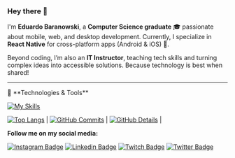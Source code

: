 ### **Hey there** 👋
I'm **Eduardo Baranowski**, a **Computer Science graduate** 🎓 passionate about mobile, web, and desktop development. Currently, I specialize in **React Native** for cross-platform apps (Android & iOS) 📱.

Beyond coding, I’m also an **IT Instructor**, teaching tech skills and turning complex ideas into accessible solutions. Because technology is best when shared!

<hr/>
🔧 **Technologies & Tools**
<p>
</p>

[![My Skills](https://skillicons.dev/icons?i=js,html,css,linux,react,nodejs,nestjs,docker,mysql,mongodb,postgres,figma,laravel,py,ubuntu,androidstudio,arch,aws,bootstrap,dotnet,debian,django,express,git,heroku,nginx,php,prisma,redux,ts)](https://skillicons.dev)

[![Top Langs](https://github-readme-stats.vercel.app/api/top-langs/?username=Eduardo-Baranowski&layout=compact)](https://github.com/Eduardo-Baranowski/github-readme-stats)
 | [![GitHub Commits](http://github-profile-summary-cards.vercel.app/api/cards/productive-time?username=Eduardo-Baranowski&theme=dracula&utcOffset=-3)](https://github.com/vn7n24fzkq/github-profile-summary-cards) | [![GitHub Details](http://github-profile-summary-cards.vercel.app/api/cards/profile-details?username=Eduardo-Baranowski&theme=dracula)](https://github.com/vn7n24fzkq/github-profile-summary-cards) |  


**Follow me on my social media:**

[![Instagram Badge](https://img.shields.io/badge/-Instagram-6633cc?style=flat-square&labelColor=6633cc&logo=instagram&logoColor=white&link=https://www.instagram.com/eduardobaranowski/)](https://www.instagram.com/eduardobaranowski/)
[![Linkedin Badge](https://img.shields.io/badge/-Linkedin-6633cc?style=flat-square&logo=Linkedin&logoColor=white&link=https://www.linkedin.com/in/rodrigo-gon%C3%A7alves-santana/)](https://www.linkedin.com/in/eduardo-baranowski-091760127/)
[![Twitch Badge](https://img.shields.io/badge/-Twitch-6633cc?style=flat-square&logo=Twitch&logoColor=white&link=https://www.twitch.tv/rodrigogoncalvess)](https://www.twitch.tv/edu_baranowski)
[![Twitter Badge](https://img.shields.io/badge/-Twitter-6633cc?style=flat-square&logo=Twitter&logoColor=white&link=https://twitter.com/rodrigogsdev)](https://twitter.com/edu_baranowski)
